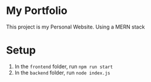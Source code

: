 # My Portfolio
This project is my Personal Website. Using a MERN stack

# Setup
1. In the `frontend` folder, run `npm run start`
2. In the `backend` folder, run `node index.js`
